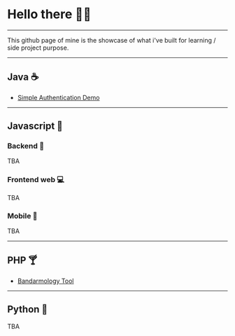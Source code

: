 # Hello there 🙋‍♂️ 
---
This github page of mine is the showcase of what i've built for learning / side project purpose.

---
## Java ☕️ 
* [Simple Authentication Demo](https://github.com/dennyxm/authenticator-javaee8-jwt) 

---
## Javascript 🥃 

### Backend 🚀
TBA
### Frontend web 💻

TBA
### Mobile 📱
TBA

---
## PHP 🍸 
* [Bandarmology Tool](https://github.com/dennyxm/bdmtool)

---
## Python 🐍 
TBA